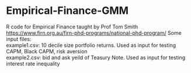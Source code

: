 # Empirical-Finance-GMM
R code for Empirical Finance taught by Prof Tom Smith  
https://www.firn.org.au/firn-phd-programs/national-phd-program/
Some input files:  
example1.csv: 10 decile size portfolio returns. Used as input for testing CAPM, Black CAPM, risk aversion     
example2.csv: bid and ask yeild of Teasury Note. Used as input for testing interest rate inequality
